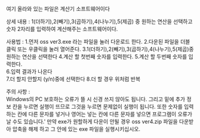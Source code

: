 여기 올라와 있는 파일은 계산기 소프트웨어이다

상세 내용 :
	1(더하기),2(빼기),3(곱하기),4(나누기),5(제곱) 중 원하는 연산을 선택하고 숫자 2자리를 입력하여 계산해주는 소프트웨어이다.

사용법 	:
	1.먼저 oss ver3.exe 라는 파일을 눌러 다운로드 한다.
  	2.다운된 파일을 더블클릭 또는 우클릭을 눌러 열어준다.
  	3.1(더하기),2(빼기),3(곱하기),4(나누기),5(제곱)중 원하는 연산을 선택한다
  	4.계산 할 첫번째 숫자를 입력한다.
  	5.계산 할 두번째 숫자를 입력한다.	
  	6.입력 결과가 나온다	
    	7.더 할지 안할지 (y/n)중에 선택한다	
      	8.더 할 경우 위처럼 반복

주의 사항  :  
	   Windows의 PC 보호하는 오류가 뜰 시 신경 쓰지 않아도 됩니다. 그리고 밑에 추가 정보 칸을 누르면 실행이 뜨므로 그것을 누르면 문제없이 실행이 됩니다. 
	   또한 숫자를 입력하는 칸에 다른 문자를 넣거나 영어는 넣는 칸에 다른 문자를 넣으면 프로그램이 오류가 날 수도 있습니다.'
    	   만약 exe가 원할하게 다운이 안될 경우 oss ver4.zip 파일을 다운받아 압축을 해제 하고 그 안에 있는 exe 파일을 실행시키십시오.
